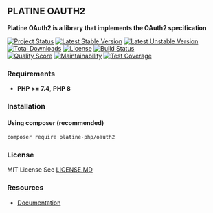 ## PLATINE OAUTH2
**Platine OAuth2 is a library that implements the OAuth2 specification**

[![Project Status](http://opensource.box.com/badges/active.svg)](http://opensource.box.com/badges)
[![Latest Stable Version](https://poser.pugx.org/platine-php/oauth2/v)](https://packagist.org/packages/platine-php/oauth2)
[![Latest Unstable Version](https://poser.pugx.org/platine-php/oauth2/v/unstable)](https://packagist.org/packages/platine-php/oauth2)
[![Total Downloads](https://poser.pugx.org/platine-php/oauth2/downloads)](https://packagist.org/packages/platine-php/oauth2)
[![License](https://poser.pugx.org/platine-php/oauth2/license)](https://packagist.org/packages/platine-php/oauth2)
[![Build Status](https://img.shields.io/travis/platine-php/oauth2/develop.svg?style=flat-square)](https://travis-ci.com/platine-php/oauth2)  
[![Quality Score](https://img.shields.io/scrutinizer/g/platine-php/oauth2.svg?style=flat-square)](https://scrutinizer-ci.com/g/platine-php/oauth2)
[![Maintainability](https://api.codeclimate.com/v1/badges/b8cf61870e278d191c72/maintainability)](https://codeclimate.com/github/platine-php/oauth2/maintainability)
[![Test Coverage](https://api.codeclimate.com/v1/badges/b8cf61870e278d191c72/test_coverage)](https://codeclimate.com/github/platine-php/oauth2/test_coverage)

### Requirements 
- **PHP >= 7.4**, **PHP 8** 

### Installation
#### Using composer (recommended)
```bash
composer require platine-php/oauth2
```

### License
MIT License See [LICENSE.MD](LICENSE.MD)

### Resources
- [Documentation](https://docs.platine-php.com/packages/oauth2)